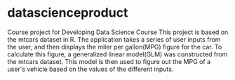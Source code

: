 # datascienceproduct
Course project for Developing Data Science Course
This project is based on the mtcars dataset in R.
The application takes a series of user inputs from the user, and then displays the miler per gallon(MPG) figure for the car.
To calculate this figure, a generalized linear model(GLM) was constructed from the mtcars dataset.
This model is then used to figure out the MPG of a user's vehicle based on the values of the different inputs. 



